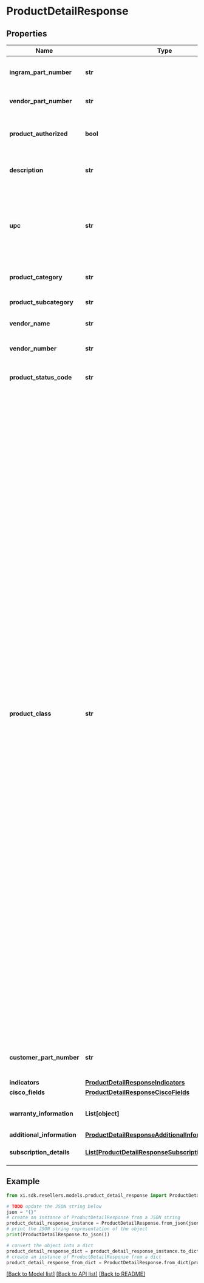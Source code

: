 # ProductDetailResponse


## Properties

Name | Type | Description | Notes
------------ | ------------- | ------------- | -------------
**ingram_part_number** | **str** | Ingram Micro unique part number for the product. | [optional] 
**vendor_part_number** | **str** | Vendor’s part number for the product. | [optional] 
**product_authorized** | **bool** | Boolean that indicates whether a product is authorized. | [optional] 
**description** | **str** | The description given for the product. | [optional] 
**upc** | **str** | The UPC code for the product. Consists of 12 numeric digits that are uniquely assigned to each trade item. | [optional] 
**product_category** | **str** | The category of the product. | [optional] 
**product_subcategory** | **str** | The sub-category of the product. | [optional] 
**vendor_name** | **str** | Vendor name for the order. | [optional] 
**vendor_number** | **str** | Vendor number that identifies the product. | [optional] 
**product_status_code** | **str** | Status code of the product. | [optional] 
**product_class** | **str** | Indicates whether the product is directly shipped from the vendor’s warehouse or if the product ships from Ingram Micro’s warehouse. Class Codes are Ingram classifications on how skus are stocked A &#x3D; Product that is stocked usually in all IM warehouses and replenished on a regular basis. B &#x3D; Product that is stocked in limited IM warehouses and replenished on a regular basis C &#x3D; Product that is stocked in fewer IM warehouses and replenished on a regular basis. D &#x3D; Product that Ingram Micro has elected to discontinue. E &#x3D; Product that will be phased out later, according to the vendor. You may not want to replenish this product, but instead sell down what is in stock. F &#x3D; Product that we carry for a specific customer or supplier under a contractual agreement. N &#x3D; New Sku. Classification before first receipt O &#x3D; Discontinued product to be liquidated S&#x3D; Order for Specialized Demand (Order to backorder) X&#x3D; direct ship from Vendor V &#x3D; product that vendor has elected to discontinue. | [optional] 
**customer_part_number** | **str** | Reseller / end-user’s part number for the product. | [optional] 
**indicators** | [**ProductDetailResponseIndicators**](ProductDetailResponseIndicators.md) |  | [optional] 
**cisco_fields** | [**ProductDetailResponseCiscoFields**](ProductDetailResponseCiscoFields.md) |  | [optional] 
**warranty_information** | **List[object]** | Warranty information related to the product. | [optional] 
**additional_information** | [**ProductDetailResponseAdditionalInformation**](ProductDetailResponseAdditionalInformation.md) |  | [optional] 
**subscription_details** | [**List[ProductDetailResponseSubscriptionDetailsInner]**](ProductDetailResponseSubscriptionDetailsInner.md) | Subscription product Details | [optional] 

## Example

```python
from xi.sdk.resellers.models.product_detail_response import ProductDetailResponse

# TODO update the JSON string below
json = "{}"
# create an instance of ProductDetailResponse from a JSON string
product_detail_response_instance = ProductDetailResponse.from_json(json)
# print the JSON string representation of the object
print(ProductDetailResponse.to_json())

# convert the object into a dict
product_detail_response_dict = product_detail_response_instance.to_dict()
# create an instance of ProductDetailResponse from a dict
product_detail_response_from_dict = ProductDetailResponse.from_dict(product_detail_response_dict)
```
[[Back to Model list]](../README.md#documentation-for-models) [[Back to API list]](../README.md#documentation-for-api-endpoints) [[Back to README]](../README.md)


